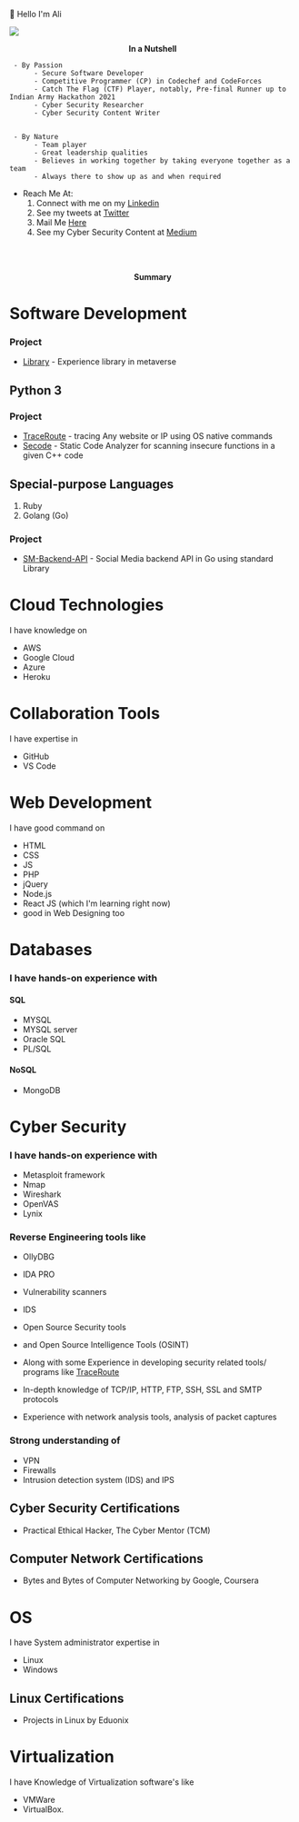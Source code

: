 👋 Hello I'm Ali

![](https://komarev.com/ghpvc/?username=AliasgarSabunwala&color=blueviolet&label=PROFILE+VIEWS) 

  <p align="center">
       <b> In a Nutshell </b>
</p>
  
     - By Passion
          - Secure Software Developer
          - Competitive Programmer (CP) in Codechef and CodeForces
          - Catch The Flag (CTF) Player, notably, Pre-final Runner up to Indian Army Hackathon 2021
          - Cyber Security Researcher
          - Cyber Security Content Writer
      
      
     - By Nature 
          - Team player
          - Great leadership qualities 
          - Believes in working together by taking everyone together as a team
          - Always there to show up as and when required

- Reach Me At:
     1. Connect with me on my [Linkedin](https://linkedin.com/in/AliasgarSabunwala/)
     2. See my tweets at [Twitter](https://twitter.com/AliasgarSabun/)
     3. Mail Me [Here](alisabun007@gmail.com)
     4. See my Cyber Security Content at [Medium](https://aliasgarsabunwala.medium.com/)


<br> </br>
 
 <p align="center">
       <b> Summary </b>
</p>

# Software Development 

### Project
- [Library](https://github.com/AliasgarSabunwala/Library) - Experience library in metaverse
 
## Python 3

### Project
- [TraceRoute](https://github.com/AliasgarSabunwala/TraceRoute) - tracing Any website or IP using OS native commands
- [Secode](https://github.com/AliasgarSabunwala/Secode) - Static Code Analyzer for scanning insecure functions in a given C++ code

## Special-purpose Languages 
1. Ruby
2. Golang (Go)

### Project
- [SM-Backend-API](https://github.com/AliasgarSabunwala/SM-Backend-API) - Social Media backend API in Go using standard Library


# Cloud Technologies 
I have knowledge on 
- AWS 
- Google Cloud
- Azure
- Heroku

<!-- ### Cloud Certification's
I had certain certification on Azure such as 
- AZ-500, 
- AZ-104, 
- AZ-204, 
- AZ-900, 
- AZ-102, 
- DA-100 (Azure Data Analyst) and 
- AI-900 (Azure AI Fundamentals) -->

# Collaboration Tools 
I have expertise in 
- GitHub
- VS Code

# Web Development
I have good command on 
- HTML 
- CSS
- JS
- PHP
- jQuery
- Node.js
- React JS (which I'm learning right now) 
- good in Web Designing too

# Databases 
### I have hands-on experience with 
#### SQL
- MYSQL
- MYSQL server
- Oracle SQL
- PL/SQL  

#### NoSQL 
- MongoDB

# Cyber Security
### I have hands-on experience with 
- Metasploit framework
- Nmap 
- Wireshark 
- OpenVAS
- Lynix

### Reverse Engineering tools like 
- OllyDBG
- IDA PRO
- Vulnerability scanners
- IDS
- Open Source Security tools
- and Open Source Intelligence Tools (OSINT)

- Along with some Experience in developing security related tools/ programs like [TraceRoute](https://github.com/AliasgarSabunwala/TraceRoute)
- In-depth knowledge of TCP/IP, HTTP, FTP, SSH, SSL and SMTP protocols
- Experience with network analysis tools, analysis of packet captures

### Strong understanding of 
- VPN 
- Firewalls 
- Intrusion detection system (IDS) and IPS 

## Cyber Security Certifications
- Practical Ethical Hacker, The Cyber Mentor (TCM)

## Computer Network Certifications
- Bytes and Bytes of Computer Networking by Google, Coursera

# OS
I have System administrator expertise in 
- Linux
- Windows

## Linux Certifications
- Projects in Linux by Eduonix

# Virtualization
I have Knowledge of Virtualization software's like 
- VMWare
- VirtualBox.
